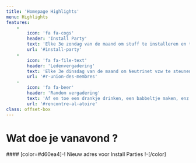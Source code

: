 ```yaml
---
title: 'Homepage Highlights'
menu: Highlights
features:
    -
        icon: 'fa fa-cogs'
        header: 'Install Party'
        text: 'Elke 3e zondag van de maand om stuff te installeren en te knutselen.'
        url: '#install-party'
    -
        icon: 'fa fa-file-text'
        header: 'Ledenvergadering'
        text: 'Elke 3e dinsdag van de maand om Neutrinet vzw te steunen.'
        url: '#r-union-des-membres'
    -
        icon: 'fa fa-beer'
        header: 'Random vergadering'
        text: 'Af en toe een drankje drinken, een babbeltje maken, enz.'
        url: '#rencontre-al-atoire'
class: offset-box
---
```


# Wat doe je vanavond ?

#### [color=#d60ea4]-! Nieuw adres voor Install Parties !-[/color]